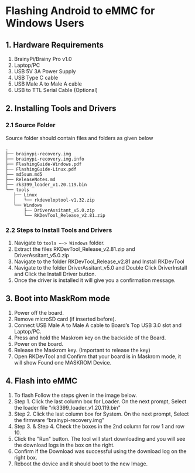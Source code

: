 # Flashing Android to eMMC for Windows Users

## 1. Hardware Requirements
1. BrainyPi/Brainy Pro v1.0
2. Laptop/PC
3. USB 5V 3A Power Supply 
4. USB Type C cable 
5. USB Male A to Male A cable
6. USB to TTL Serial Cable (Optional)
  

## 2. Installing Tools and Drivers

### 2.1 Source Folder
Source folder should contain files and folders as given below
```
.
├── brainypi-recovery.img
├── brainypi-recovery.img.info
├── FlashingGuide-Windows.pdf
├── FlashingGuide-Linux.pdf
├── md5sum.md5
├── ReleaseNotes.md
├── rk3399_loader_v1.20.119.bin
└── tools
   ├── Linux
   │   └── rkdeveloptool-v1.32.zip
   └── Windows
       ├── DriverAssitant_v5.0.zip
       └── RKDevTool_Release_v2.81.zip
```

### 2.2 Steps to Install Tools and Drivers
1. Navigate to `tools —-> Windows` folder.  
2. Extract the files RKDevTool_Release_v2.81.zip and DriverAssitant_v5.0.zip
3. Navigate to the folder RKDevTool_Release_v2.81 and Install RKDevTool
4. Navigate to the folder DriverAssitant_v5.0 and Double Click DriverInstall and Click the Install Driver button.   
5. Once the driver is installed it will give you a confirmation message. 

## 3. Boot into MaskRom mode
1. Power off the board.
2. Remove microSD card (if inserted before). 
3. Connect USB Male A to Male A cable to Board’s Top USB 3.0 slot and Laptop/PC.  
4. Press and hold the Maskrom key on the backside of the Board. 
5. Power on the board. 
6. Release the Maskrom key. (Important to release the key)
7. Open RKDevTool and Confirm that your board is in Maskrom mode, it will show Found one MASKROM Device.  

## 4. Flash into eMMC
1. To flash Follow the steps given in the image below. 
1. Step 1. Click the last column box for Loader. On the next prompt, Select the loader file "rk3399_loader_v1.20.119.bin"
2. Step 2. Click the last column box for System. On the next prompt, Select the firmware “brainypi-recovery.img"
3. Step 3. & Step 4. Check the boxes in the 2nd column for row 1 and row 10.
4. Click the "Run" button. The tool will start downloading and you will see the download logs in the box on the right. 
5. Confirm if the Download was successful using the download log on the right box.  
2. Reboot the device and it should boot to the new Image.
